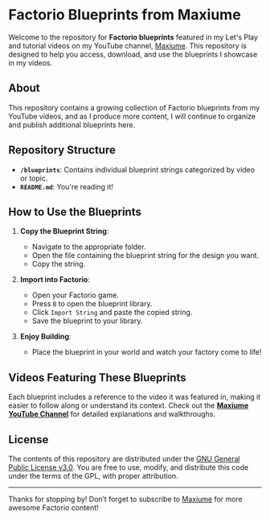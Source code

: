 # Factorio Blueprints from Maxiume

Welcome to the repository for **Factorio blueprints** featured in my Let's Play and tutorial videos on my YouTube channel, [Maxiume](https://www.youtube.com/@maxiume). This repository is designed to help you access, download, and use the blueprints I showcase in my videos.

## About
This repository contains a growing collection of Factorio blueprints from my YouTube videos, and as I produce more content, I will continue to organize and publish additional blueprints here.

## Repository Structure
- **`/blueprints`**: Contains individual blueprint strings categorized by video or topic.
- **`README.md`**: You're reading it!

## How to Use the Blueprints
1. **Copy the Blueprint String**:
   - Navigate to the appropriate folder.
   - Open the file containing the blueprint string for the design you want.
   - Copy the string.

2. **Import into Factorio**:
   - Open your Factorio game.
   - Press `B` to open the blueprint library.
   - Click `Import String` and paste the copied string.
   - Save the blueprint to your library.

3. **Enjoy Building**:
   - Place the blueprint in your world and watch your factory come to life!

## Videos Featuring These Blueprints
Each blueprint includes a reference to the video it was featured in, making it easier to follow along or understand its context. Check out the **[Maxiume YouTube Channel](https://www.youtube.com/@maxiume)** for detailed explanations and walkthroughs.

## License
The contents of this repository are distributed under the [GNU General Public License v3.0](https://www.gnu.org/licenses/gpl-3.0.html). You are free to use, modify, and distribute this code under the terms of the GPL, with proper attribution.

---

Thanks for stopping by! Don’t forget to subscribe to [Maxiume](https://www.youtube.com/@maxiume) for more awesome Factorio content!
